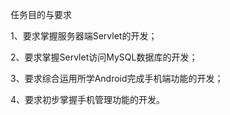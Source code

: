 任务目的与要求

1、要求掌握服务器端Servlet的开发；

2、要求掌握Servlet访问MySQL数据库的开发；

3、要求综合运用所学Android完成手机端功能的开发；

4、要求初步掌握手机管理功能的开发。
